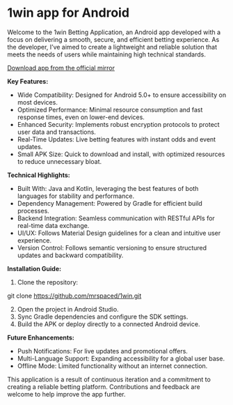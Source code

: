 # 1win app for Android

Welcome to the 1win Betting Application, an Android app developed with a focus on delivering a smooth, secure, and efficient betting experience. As the developer, I’ve aimed to create a lightweight and reliable solution that meets the needs of users while maintaining high technical standards.

[Download app from the official mirror](https://odvme.com/android/bookmakers-app/326-1win-apk.html)

**Key Features:**
- Wide Compatibility: Designed for Android 5.0+ to ensure accessibility on most devices.
- Optimized Performance: Minimal resource consumption and fast response times, even on lower-end devices.
- Enhanced Security: Implements robust encryption protocols to protect user data and transactions.
- Real-Time Updates: Live betting features with instant odds and event updates.
- Small APK Size: Quick to download and install, with optimized resources to reduce unnecessary bloat.

**Technical Highlights:**
- Built With: Java and Kotlin, leveraging the best features of both languages for stability and performance.
- Dependency Management: Powered by Gradle for efficient build processes.
- Backend Integration: Seamless communication with RESTful APIs for real-time data exchange.
- UI/UX: Follows Material Design guidelines for a clean and intuitive user experience.
- Version Control: Follows semantic versioning to ensure structured updates and backward compatibility.

**Installation Guide:**
1. Clone the repository:

git clone https://github.com/mrspaced/1win.git


2. Open the project in Android Studio.
3. Sync Gradle dependencies and configure the SDK settings.
4. Build the APK or deploy directly to a connected Android device.

**Future Enhancements:**
- Push Notifications: For live updates and promotional offers.
- Multi-Language Support: Expanding accessibility for a global user base.
- Offline Mode: Limited functionality without an internet connection.

This application is a result of continuous iteration and a commitment to creating a reliable betting platform. Contributions and feedback are welcome to help improve the app further.
